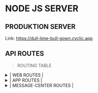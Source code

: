 ﻿# NODE JS SERVER

## PRODUKTION SERVER

Link: https://dull-lime-bull-gown.cyclic.app

## API ROUTES

> ROUTING TABLE 
 
<details>
<summary>
|     WEB ROUTES | 
</summary>


  ## WEB TERMINAL 

| METHOD |                                                         ROUTE | DESCRIPTION                             |
| -----: | ------------------------------------------------------------: | --------------------------------------: |
|   POST  | <pre><code>/api/v1/web/route/terminal/:typ/:ctoken</code></pre>          | ACTIVATE,IMPORT,VERIFY                              | 
|   POST  | <pre><code>/api/v1/web/route/time/:typ/:ctoken</code></pre>          | TIMETRACKING                              | 

  ## ENCRYPTION 

| METHOD |                                                         ROUTE | DESCRIPTION                             |
| -----: | ------------------------------------------------------------: | --------------------------------------: |
|   GET  | <pre><code>/api/v1/keygen/route/check/:handshake/:token/:ctoken</code></pre>          | JWTCHECK                                |
|   GET  | <pre><code>/api/v1/keygen/route/create/:token/:ctoken</code></pre>                    | JWTCREATE                               |
|   GET  | <pre><code>/api/v1/keygen/route/shared/:token/:ctoken</code></pre>                    | RSA SHARED KEY                          |

  ## SIGNUP                                                                                                      

| METHOD |                                                         ROUTE | DESCRIPTION                             |
| -----: | ------------------------------------------------------------: | --------------------------------------: |
|   POST | <pre><code>/api/v1/signup/:ctoken</code></pre>                                        | SIGNUP                                  |

  ## UNIT ACTIVATION                                                                                             

| METHOD |                                                         ROUTE | DESCRIPTION                             |
| -----: | ------------------------------------------------------------: | --------------------------------------: |
|   GET  | <pre><code>/api/v1/start/route/activation/:token/:typ/:ctoken</code></pre>            | ACTIVATE                                |
|   POST | <pre><code>/api/v1/start/route/verify/:token/:typ/:ctoken</code></pre>                | SET ROOT PASS                           |

  ## WEBLOGIN                                                                                             

| METHOD |                                                         ROUTE | DESCRIPTION                             |
| -----: | ------------------------------------------------------------: | --------------------------------------: |
|   POST | <pre><code>/api/v1/weblogin/route/unit/login/:uapi/:ltoken/:ctoken</code></pre>       | CREDENTIAL CHECK                        |
|   POST | <pre><code>/api/v1/weblogin/route/unit/cryptlh/:ctoken</code></pre>                   | LINKHASH CHECK                          |

  ## PROFILE                                                                                             

| METHOD |                                                         ROUTE | DESCRIPTION                             |
| -----: | ------------------------------------------------------------: | --------------------------------------: |
|   POST | <pre><code>/api/v1/profile/route/header/:typ/:ctoken</code></pre>                     | PROFILEHEADER                           | 

  ## DASHBOARD                                                                                             

| METHOD |                                                         ROUTE | DESCRIPTION                             |
| -----: | ------------------------------------------------------------: | --------------------------------------: |
|   POST | <pre><code>/api/v1/dashboard/urlaub/widget/:typ/:ctoken</code></pre>                  | WIDGET URLAUB                           | 
|   POST | <pre><code>/api/v1/krank/widget/:typ/:ctoken</code></pre>                             | WIDGET JAHRESANSICHT                    | 
|   POST | <pre><code>/api/v1/dashboard/tage/widget/:typ/:ctoken</code></pre>                    | WIDGET MONATSANSICHT                    | 
|   POST | <pre><code>/api/v1/dashboard/zeitkonto/widget/:typ/:ctoken</code></pre>               | WIDGET ZEITKONTO (TODO)                 | 
|   POST | <pre><code>/api/v1/dashboard/track/timetouch/:typ/:ctoken</code></pre>                | TIMETRACKING INTERFACE                  | 

  ## ADMIN VERWALTUNG                                                                                             

| METHOD |                                                         ROUTE | DESCRIPTION                             |
| -----: | ------------------------------------------------------------: | --------------------------------------: |
|   POST | <pre><code>/api/v1/controller/route/standort/:typ/:ctoken</code></pre>                | STANDORTE                               | 
|   POST | <pre><code>/api/v1/controller/route/standort/:typ/:stid/:ctoken</code></pre>          | STANDORTE                               | 
|   POST | <pre><code>/api/v1/controller/route/abteilung/:typ/:stid/:ctoken</code></pre>         | ABTEILUNGEN                             | 
|   POST | <pre><code>/api/v1/controller/route/bereiche/:typ/:stid/:ctoken</code></pre>          | BEREICHE                                | 
|   POST | <pre><code>/api/v1/controller/route/gruppen/:typ/:stid/:ctoken</code></pre>           | GRUPPEN                                 | 
|   POST | <pre><code>/api/v1/controller/route/teams/:typ/:stid/:ctoken</code></pre>             | TEAMS                                   | 
|   POST | <pre><code>/api/v1/controller/route/mitarbeiter/:typ/:stid/:ctoken</code></pre>       | MITARBEITER                             | 
|   POST | <pre><code>/api/v1/controller/route/vertrag/:typ/:stid/:ctoken</code></pre>           | VETRÄGE                                 | 
|   POST | <pre><code>/api/v1/controller/route/terminals/:typ/:stid/:ctoken</code></pre>         | TERMINAL                                | 
|   POST | <pre><code>/api/v1/controller/route/einstellungen/:typ/:stid/:ctoken</code></pre>     | SETTINGS                                | 
</details>


<details>
<summary>
|     APP ROUTES | 
</summary>


  ## APP NORMAL TERMINAL                                                                                            

| METHOD |                                                         ROUTE | DESCRIPTION                             |
| -----: | ------------------------------------------------------------: | --------------------------------------: |
|   POST | <pre><code>/api/v1/app/normal/terminal/login/:typ/:ctoken</code></pre>                | ACTIVATE,IMPORT,VERIFY                  | 
|   POST | <pre><code>/api/v1/app/normal/terminal/pin/:typ/:ctoken</code></pre>                  | PIN LOGIN                               |  
|   POST | <pre><code>/api/v1/app/normal/terminal/cred/:typ/:ctoken</code></pre>                 | CRED LOGIN                              |  
|   POST | <pre><code>/api/v1/app/normal/terminal/track/:typ/:ctoken</code></pre>                | TIMETRACKING                            |  
</details>


<details>
<summary>
|     MESSAGE-CENTER ROUTES | 
</summary>


  ## LOGIN 

| METHOD |                                                         ROUTE | DESCRIPTION                             |
| -----: | ------------------------------------------------------------: | --------------------------------------: |
|   POST | <pre><code>/api/v1/mc/route/login/:typ/:ctoken</code></pre>   | ACTIVATE,IMPORT,VERIFY                  | 


</details>